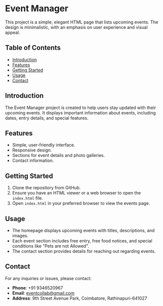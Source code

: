 # Event Manager

This project is a simple, elegant HTML page that lists upcoming events. The design is minimalistic, with an emphasis on user experience and visual appeal.

## Table of Contents
- [Introduction](#introduction)
- [Features](#features)
- [Getting Started](#getting-started)
- [Usage](#usage)
- [Contact](#contact)

## Introduction
The Event Manager project is created to help users stay updated with their upcoming events. It displays important information about events, including dates, entry details, and special features.

## Features
- Simple, user-friendly interface.
- Responsive design.
- Sections for event details and photo galleries.
- Contact information.

## Getting Started
1. Clone the repository from GitHub.
2. Ensure you have an HTML viewer or a web browser to open the `index.html` file.
3. Open `index.html` in your preferred browser to view the events page.

## Usage
- The homepage displays upcoming events with titles, descriptions, and images.
- Each event section includes free entry, free food notices, and special conditions like "Pets are not Allowed".
- The contact section provides details for reaching out regarding events.

## Contact
For any inquiries or issues, please contact:

- **Phone**: +91 9346520967
- **Email**: eventcollab@gmail.com
- **Address**: 9th Street Avenue Park, Coimbatore, Rathinapuri-641027
